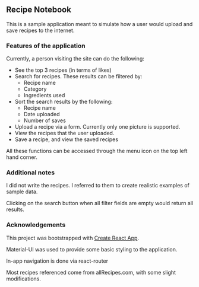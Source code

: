 ## Recipe Notebook

This is a sample application meant to simulate how a user would upload and save recipes to the internet.

### Features of the application

Currently, a person visiting the site can do the following:

- See the top 3 recipes (in terms of likes)
- Search for recipes. These results can be filtered by:
  - Recipe name
  - Category
  - Ingredients used
- Sort the search results by the following:
  - Recipe name
  - Date uploaded
  - Number of saves
- Upload a recipe via a form. Currently only one picture is supported.
- View the recipes that the user uploaded.
- Save a recipe, and view the saved recipes

All these functions can be accessed through the menu icon on the top left hand corner.

### Additional notes

I did not write the recipes. I referred to them to create realistic examples of sample data.

Clicking on the search button when all filter fields are empty would return all results.

### Acknowledgements

This project was bootstrapped with [Create React App](https://github.com/facebook/create-react-app).

Material-UI was used to provide some basic styling to the application.

In-app navigation is done via react-router

Most recipes referenced come from allRecipes.com, with some slight modifications.

